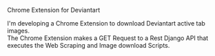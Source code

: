 Chrome Extension for Deviantart



I'm developing a Chrome Extension to download Deviantart active tab images. </br>
The Chrome Extension makes a GET Request to a Rest Django API that executes the Web Scraping and Image download Scripts.


